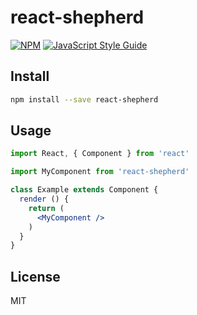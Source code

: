 # react-shepherd

>

[![NPM](https://img.shields.io/npm/v/react-shepherd.svg)](https://www.npmjs.com/package/react-shepherd) [![JavaScript Style Guide](https://img.shields.io/badge/code_style-standard-brightgreen.svg)](https://standardjs.com)

## Install

```bash
npm install --save react-shepherd
```

## Usage

```jsx
import React, { Component } from 'react'

import MyComponent from 'react-shepherd'

class Example extends Component {
  render () {
    return (
      <MyComponent />
    )
  }
}
```

## License

MIT

